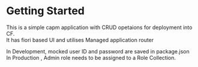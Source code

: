 # Getting Started
This is a simple capm application with CRUD opetaions for deployment into CF.<br />
It has fiori based UI and utilises Managed application router <br />


In Development, mocked user ID and password are saved in package.json <br />
In Production , Admin role needs to be assigned to a Role Collection.




